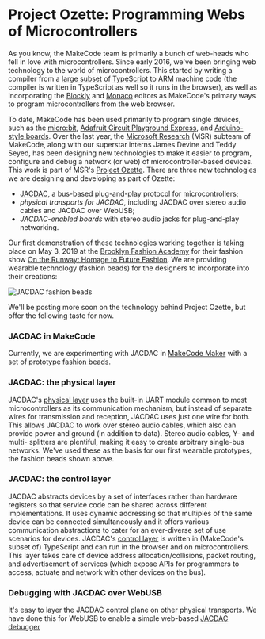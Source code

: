 # Project Ozette: Programming Webs of Microcontrollers

As you know, the MakeCode team is primarily a bunch of web-heads who fell in love with
microcontrollers. Since early 2016, we've been bringing web technology to the world of microcontrollers. This started
by writing a compiler from a [large subset](/language) of [TypeScript](http://www.typescriptlang.org/) 
to ARM machine code (the compiler is written in TypeScript as well so it runs in the browser), 
as well as incorporating the [Blockly](https://developers.google.com/blockly/) and [Monaco](https://microsoft.github.io/monaco-editor/index.html) 
editors as MakeCode's primary ways to program microcontrollers from the web browser.

To date, MakeCode has been used primarily to program single devices, 
such as the [micro:bit](https://makecode.microbit.org), 
[Adafruit Circuit Playground Express](https://makecode.adafruit.com), 
and [Arduino-style boards](https://maker.makecode.com).
Over the last year, the [Microsoft Research](https://research.microsoft.com) (MSR) subteam of MakeCode, 
along with our superstar interns James Devine and Teddy Seyed, 
has been designing new technologies to make it easier
to program, configure and debug a network (or web) of microcontroller-based devices.
This work is part of MSR's 
[Project Ozette](https://www.microsoft.com/en-us/research/project/ozette/).
There are three new technologies we are designing and developing as part of Ozette:
- [JACDAC](https://jacdac.org), a bus-based plug-and-play protocol for microcontrollers; 
- *physical transports for JACDAC*, including JACDAC over stereo audio cables and JACDAC over WebUSB;
- *JACDAC-enabled boards* with stereo audio jacks for plug-and-play networking.

Our first demonstration of these technologies working together is taking place
on May 3, 2019 at the [Brooklyn Fashion Academy](https://www.bklynlibrary.org/bklyn-fashion-academy)
for their fashion show [On the Runway: Homage to Future Fashion](https://www.eventbrite.com/e/bklyn-fashion-academy-presents-on-the-runway-homage-to-future-fashion-show-tickets-59616896743).
We are providing wearable technology (fashion beads) for the  designers to incorporate into their creations:

![JACDAC fashion beads](/static/blog/ozette/beads.jpg)

We'll be posting more soon on the technology behind Project Ozette, but offer the following taste for now.

### JACDAC in MakeCode

Currently, we are experimenting with JACDAC in [MakeCode Maker](https://maker.makecode.com)
with a set of prototype [fashion beads](https://maker.makecode.com/boards/beads).

### JACDAC: the physical layer

JACDAC's [physical layer](https://jacdac.org/#physical-layer-specifications) uses the built-in UART module common to most microcontrollers as its communication mechanism, but instead of separate wires for transmission and reception, JACDAC uses just one wire for both.
This allows JACDAC to work over stereo audio cables, which also
can provide power and ground (in addition to data).
Stereo audio cables, Y- and multi- splitters are plentiful, 
making it easy to create arbitrary single-bus networks. We've
used these as the basis for our first wearable prototypes,
the fashion beads shown above.

### JACDAC: the control layer

JACDAC abstracts devices by a set of interfaces rather than hardware registers so that service code can be shared across different implementations. It uses dynamic addressing so that multiples of the same device can be connected simultaneously and it offers various communication abstractions to cater for an ever-diverse set of use scenarios for devices. 
JACDAC's [control layer](https://jacdac.org/#control-layer) is written in (MakeCode's subset of) TypeScript and can run in the browser and on microcontrollers. This layer takes care of
device address allocation/collisions, packet routing, and advertisement of services (which expose APIs for programmers
to access, actuate and network with other devices on the bus).

### Debugging with JACDAC over WebUSB

It's easy to layer the JACDAC control plane on other physical transports. We have done this for WebUSB
to enable a simple web-based [JACDAC debugger](https://jacdac.org/debug)



